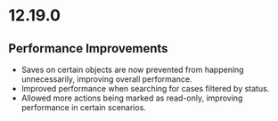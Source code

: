 # 12.19.0

## Performance Improvements

* Saves on certain objects are now prevented from happening unnecessarily, improving overall performance.
* Improved performance when searching for cases filtered by status.
* Allowed more actions being marked as read-only, improving performance in certain scenarios.
